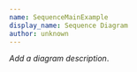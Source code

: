 ```yaml
---
name: SequenceMainExample
display_name: Sequence Diagram
author: unknown
---
```

_Add a diagram description_.
